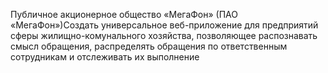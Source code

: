 Публичное акционерное общество «МегаФон» (ПАО «МегаФон»)Создать универсальное веб-приложение для предприятий сферы жилищно-комунального хозяйства, позволяющее распознавать смысл обращения, распределять обращения по ответственным сотрудникам и отслеживать их выполнение